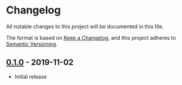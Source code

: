 # Changelog

All notable changes to this project will be documented in this file.

The format is based on [Keep a Changelog], and this project adheres to
[Semantic Versioning].

<!-- references -->
[Keep a Changelog]: https://keepachangelog.com/en/1.0.0/
[Semantic Versioning]: https://semver.org/spec/v2.0.0.html

## [0.1.0] - 2019-11-02

- Initial release

<!-- references -->
[Unreleased]: https://github.com/dogmatiq/mobius
[0.1.0]: https://github.com/dogmatiq/dogma/releases/tag/v0.1.0

<!-- version template
## [0.0.1] - YYYY-MM-DD

### Added
### Changed
### Deprecated
### Removed
### Fixed
### Security
-->
